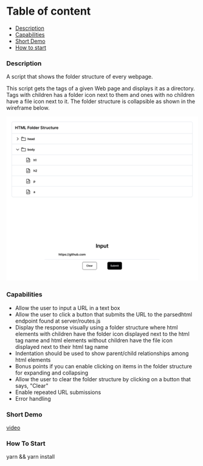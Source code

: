 # Table of content

- [Description](#description)
- [Capabilities](#capabilities)
- [Short Demo](#short-demo)
- [How to start](#how-to-start) 

### Description

A script that shows the folder structure of every webpage. 

This script gets the tags of a given Web page and displays it as a directory. 
Tags with children has a folder icon next to them and ones with no children have a file icon next to it. 
The folder structure is collapsible as shown in the wireframe below. 

![Wireframe](https://github.com/Layoolar/pipekit/blob/main/assets/wireframe.png?raw=true)

### Capabilities
- Allow the user to input a URL in a text box
- Allow the user to click a button that submits the URL to the parsedhtml endpoint found at server/routes.js
- Display the response visually using a folder structure where html elements with children have the folder icon displayed next to the html tag name and html elements without children have the file icon displayed next to their html tag name
- Indentation should be used to show parent/child relationships among html elements
- Bonus points if you can enable clicking on items in the folder structure for expanding and collapsing
- Allow the user to clear the folder structure by clicking on a button that says, "Clear"
- Enable repeated URL submissions
- Error handling 

### Short Demo

[video](https://www.loom.com/share/b35cda80a59b4cbeaa754d1d076bb175)

### How To Start
yarn && yarn install
